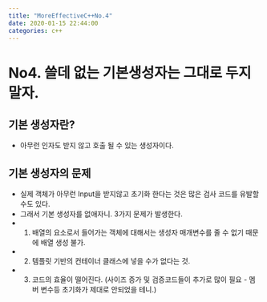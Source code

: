 ```yaml
---
title: "MoreEffectiveC++No.4"
date: 2020-01-15 22:44:00
categories: c++
---
```


# No4. 쓸데 없는 기본생성자는 그대로 두지 말자.

## 기본 생성자란?
- 아무런 인자도 받지 않고 호출 될 수 있는 생성자이다.


## 기본 생성자의 문제
- 실제 객체가 아무런 Input을 받지않고 초기화 한다는 것은 많은 검사 코드를 유발할 수도 있다.
- 그래서 기본 생성자를 없애자니. 3가지 문제가 발생한다.
- 1. 배열의 요소로서 들어가는 객체에 대해서는 생성자 매개변수를 줄 수 없기 때문에 배열 생성 불가.
- 2. 템플릿 기반의 컨테이너 클래스에 넣을 수가 없다는 것.
- 3. 코드의 효율이 떨어진다. (사이즈 증가 및 검증코드들이 추가로 많이 필요 - 멤버 변수등 초기화가 제대로 안되었을 테니.)
